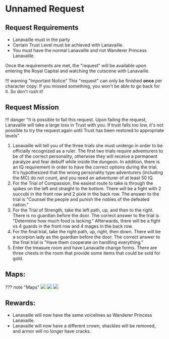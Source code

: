 # Unnamed Request

## Request Requirements

* Lanavaille must in the party
* Certain Trust Level must be achieved with Lanavaille.
* You must have the normal Lanavaille and not Wanderer Princess Lanavaille.

Once the requirements are met, the "request" will be available upon entering the Royal Capital and watching the cutscene with Lanavaille.

!!! warning "Important Notice"
    This "request" can only be finished **once** per character copy. If you missed something, you won't be able to go back for it. So don't rush it!

## Request Mission

!!! danger "It is possible to fail this request. Upon failing the request, Lanavaille will take a large loss in Trust with you. If trust falls too low, it's not possible to try the request again until Trust has been restored to appropriate levels"

1. Lanavaille will tell you of the three trials she must undergo in order to be officially recognized as a ruler. The first two trials require adventurers to be of the correct personality, otherwise they will receive a permanent paralyze and fear debuff while inside the dungeon. In addition, there is an IQ requirement in order to have the correct options during the trial. It's hypothesized that the wrong personality type adventurers (including the MC) do not count, and you need an adventurer of at least 50 IQ.
2. For the Trial of Compassion, the easiest route to take is through the spikes on the left and straight to the bottom. There will be a fight with 2 succubi in the front row and 2 pixie in the back row. The answer to the trial is "Counsel the people and punish the nobles of the defeated nation."
3. For the Trial of Strength, take the left path, up, and then to the right. There is no guardian before the door. The correct answer to the trial is "Determine how much food is lacking." Afterwards, there will be a fight vs 4 guards in the front row and 4 mages in the back row.
4. For the final trial, take the right path, up, right, then down. There will be a scorpion lady as the guardian before the door. The correct answer to the final trial is "Have them cooperate on handling everything."
5. Enter the treasure room and have Lanavaille change forms. There are three chests in the room that provide some items that could be sold for gold.

## Maps:

??? note "Maps"
    ![](img/trial-of-compassion.jpg)
    ![](img/trial-of-strength.jpg)
    ![](img/final-trial.jpg)

## Rewards:

- Lanavaille will now have the same voicelines as Wanderer Princess Lanavaille.
- Lanavaille will now have a different crown, shackles will be removed, and armor will no longer have cracks.
